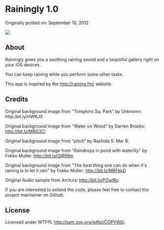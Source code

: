 Rainingly 1.0
======================
Originally posted on: September 10, 2012

[![](http://github.com/kenguish/rainingly/raw/master/misc/screenshot.png)](http://github.com/kenguish/rainingly/raw/master/misc/screenshot.png)

## About

Rainingly gives you a soothing raining sound and a beautiful gallery right on your iOS devices.

You can keep raining while you perform some other tasks.

This app is inspired by the http://raining.fm/ website. 

## Credits

Original background image from "Tompkins Sq. Park" by Unknown:
http:/bit.ly/HWKJX

Original background image from "Water on Wood" by Darren Brooks:
http://bit.ly/MRG3Ci

Original background image from "pitch" by Rashida S. Mar B.

Original background image from "Raindrops in pond with waterlily" by Fokko Muller:
http://bit.ly/OiR99m

Original background image from "The best thing one can do when it's raining is to let it rain" by Fokko Muller:
http://bit.ly/MRFkkD

Original Audio sample from Arctura:
http://bit.ly/POwlRo

If you are interested to extend the code, please feel free to contact the project maintainer on Github.

## License
Licensed under WTFPL <http://sam.zoy.org/wtfpl/COPYING>.

